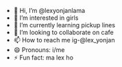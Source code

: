 - 👋 Hi, I’m @lexyonjanlama
- 👀 I’m interested in girls
- 🌱 I’m currently learning pickup lines
- 💞️ I’m looking to collaborate on cafe
- 📫 How to reach me ig-@lex_yonjan
- 😄 Pronouns: i/me
- ⚡ Fun fact: ma lex ho

<!---
lexyonjanlama/lexyonjanlama is a ✨ special ✨ repository because its `README.md` (this file) appears on your GitHub profile.
You can click the Preview link to take a look at your changes.
--->
